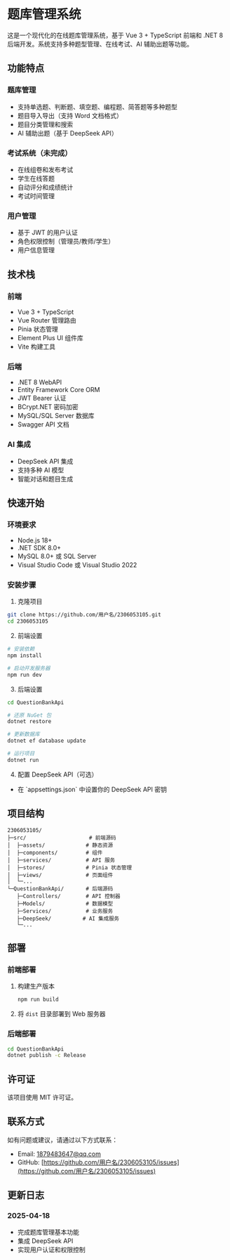 # 题库管理系统

这是一个现代化的在线题库管理系统，基于 Vue 3 + TypeScript 前端和 .NET 8 后端开发。系统支持多种题型管理、在线考试、AI 辅助出题等功能。

## 功能特点

### 题库管理

- 支持单选题、判断题、填空题、编程题、简答题等多种题型
- 题目导入导出（支持 Word 文档格式）
- 题目分类管理和搜索
- AI 辅助出题（基于 DeepSeek API）

### 考试系统（未完成）

- 在线组卷和发布考试
- 学生在线答题
- 自动评分和成绩统计
- 考试时间管理

### 用户管理

- 基于 JWT 的用户认证
- 角色权限控制（管理员/教师/学生）
- 用户信息管理

## 技术栈

### 前端

- Vue 3 + TypeScript
- Vue Router 管理路由
- Pinia 状态管理
- Element Plus UI 组件库
- Vite 构建工具

### 后端

- .NET 8 WebAPI
- Entity Framework Core ORM
- JWT Bearer 认证
- BCrypt.NET 密码加密
- MySQL/SQL Server 数据库
- Swagger API 文档

### AI 集成

- DeepSeek API 集成
- 支持多种 AI 模型
- 智能对话和题目生成

## 快速开始

### 环境要求

- Node.js 18+
- .NET SDK 8.0+
- MySQL 8.0+ 或 SQL Server
- Visual Studio Code 或 Visual Studio 2022

### 安装步骤

1. 克隆项目

```bash
git clone https://github.com/用户名/2306053105.git
cd 2306053105
```

2. 前端设置

```bash
# 安装依赖
npm install

# 启动开发服务器
npm run dev
```

3. 后端设置

```bash
cd QuestionBankApi

# 还原 NuGet 包
dotnet restore

# 更新数据库
dotnet ef database update

# 运行项目
dotnet run
```

4. 配置 DeepSeek API（可选）

- 在 \`appsettings.json\` 中设置你的 DeepSeek API 密钥

## 项目结构

```plaintext
2306053105/
├─src/                    # 前端源码
│  ├─assets/             # 静态资源
│  ├─components/         # 组件
│  ├─services/           # API 服务
│  ├─stores/             # Pinia 状态管理
│  ├─views/              # 页面组件
│  └─...
└─QuestionBankApi/       # 后端源码
   ├─Controllers/        # API 控制器
   ├─Models/             # 数据模型
   ├─Services/           # 业务服务
   ├─DeepSeek/          # AI 集成服务
   └─...
```

## 部署

### 前端部署

1. 构建生产版本

    ```bash
    npm run build
    ```

2. 将 `dist` 目录部署到 Web 服务器

### 后端部署

```bash
cd QuestionBankApi
dotnet publish -c Release
```

## 许可证

该项目使用 MIT 许可证。

## 联系方式

如有问题或建议，请通过以下方式联系：

- Email: <1879483647@qq.com>
- GitHub: [https://github.com/用户名/2306053105/issues](https://github.com/用户名/2306053105/issues)

## 更新日志

### 2025-04-18

- 完成题库管理基本功能
- 集成 DeepSeek API
- 实现用户认证和权限控制
